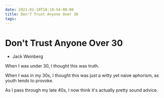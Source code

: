 ```yaml
---
date: 2021-01-10T18:19:54-08:00
title: Don'T Trust Anyone Over 30
tags: 
---
```


# Don't Trust Anyone Over 30

- Jack Weinberg

When I was under 30, I thought this was truth.

When I was in my 30s, I thought this was just a witty yet naive aphorism, as youth tends to provoke.

As I pass through my late 40s, I now think it's actually pretty sound advice.
